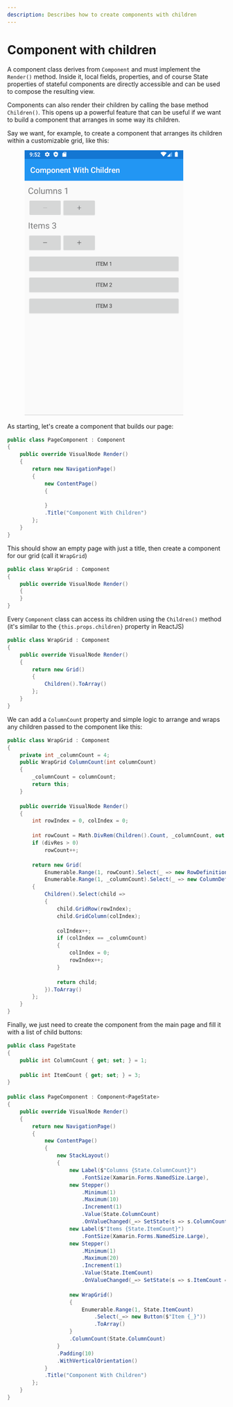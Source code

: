 ```yaml
---
description: Describes how to create components with children
---
```


# Component with children

A component class derives from `Component` and must implement the `Render()` method. Inside it, local fields, properties, and of course State properties of stateful components are directly accessible and can be used to compose the resulting view.

Components can also render their children by calling the base method `Children()`. This opens up a powerful feature that can be useful if we want to build a component that arranges in some way its children.

Say we want, for example, to create a component that arranges its children within a customizable grid, like this:

<figure><img src="../.gitbook/assets/ReactorUI_ComponentChildrenDemo.gif" alt=""><figcaption></figcaption></figure>

As starting, let's create a component that builds our page:

```csharp
public class PageComponent : Component
{
    public override VisualNode Render()
    {
        return new NavigationPage()
        {
            new ContentPage()
            {

            }
            .Title("Component With Children")
        };
    }
}
```

This should show an empty page with just a title, then create a component for our grid (call it `WrapGrid`)

```csharp
public class WrapGrid : Component
{
    public override VisualNode Render()
    {
    }
}
```

Every `Component` class can access its children using the `Children()` method (it's similar to the `{this.props.children}` property in ReactJS)

```csharp
public class WrapGrid : Component
{
    public override VisualNode Render()
    {
        return new Grid()
        {
            Children().ToArray()
        };
    }
}

```

We can add a `ColumnCount` property and simple logic to arrange and wraps any children passed to the component like this:

```csharp
public class WrapGrid : Component
{
    private int _columnCount = 4;
    public WrapGrid ColumnCount(int columnCount)
    {
        _columnCount = columnCount;
        return this;
    }

    public override VisualNode Render()
    {
        int rowIndex = 0, colIndex = 0;

        int rowCount = Math.DivRem(Children().Count, _columnCount, out var divRes);
        if (divRes > 0)
            rowCount++;

        return new Grid(
            Enumerable.Range(1, rowCount).Select(_ => new RowDefinition() { Height = GridLength.Auto }),
            Enumerable.Range(1, _columnCount).Select(_ => new ColumnDefinition()))
        {
            Children().Select(child =>
            {
                child.GridRow(rowIndex);
                child.GridColumn(colIndex);
                
                colIndex++;
                if (colIndex == _columnCount)
                {
                    colIndex = 0;
                    rowIndex++;
                }

                return child;
            }).ToArray()
        };
    }
}
```

Finally, we just need to create the component from the main page and fill it with a list of child buttons:

```csharp
public class PageState
{
    public int ColumnCount { get; set; } = 1;

    public int ItemCount { get; set; } = 3;
}

public class PageComponent : Component<PageState>
{
    public override VisualNode Render()
    {
        return new NavigationPage()
        {
            new ContentPage()
            {
                new StackLayout()
                { 
                    new Label($"Columns {State.ColumnCount}")
                        .FontSize(Xamarin.Forms.NamedSize.Large),
                    new Stepper()
                        .Minimum(1)
                        .Maximum(10)
                        .Increment(1)
                        .Value(State.ColumnCount)
                        .OnValueChanged(_=> SetState(s => s.ColumnCount = (int)_.NewValue)),
                    new Label($"Items {State.ItemCount}")
                        .FontSize(Xamarin.Forms.NamedSize.Large),
                    new Stepper()
                        .Minimum(1)
                        .Maximum(20)
                        .Increment(1)
                        .Value(State.ItemCount)
                        .OnValueChanged(_=> SetState(s => s.ItemCount = (int)_.NewValue)),

                    new WrapGrid()
                    { 
                        Enumerable.Range(1, State.ItemCount)
                            .Select(_=> new Button($"Item {_}"))
                            .ToArray()
                    }
                    .ColumnCount(State.ColumnCount)                            
                }
                .Padding(10)
                .WithVerticalOrientation()
            }
            .Title("Component With Children")
        };
    }
}
```
